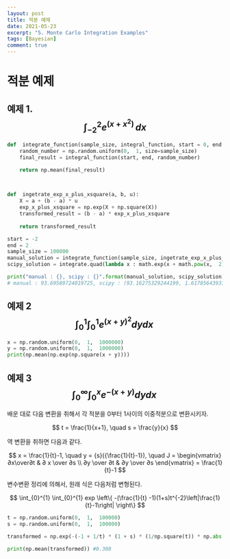 ```yaml
---
layout: post
title: 적분 예제
date: 2021-05-23
excerpt: "5. Monte Carlo Integration Examples"
tags: [Bayesian]
comment: true
---
```




# 적분 예제


## 예제 1. $$∫_{-2}^{2} e^{(x + x^2)}\, dx $$


```python
def  integrate_function(sample_size, integral_function, start = 0, end = 1):
	random_number = np.random.uniform(0,  1, size=sample_size)
	final_result = integral_function(start, end, random_number)

	return np.mean(final_result)

  

def  ingetrate_exp_x_plus_xsquare(a, b, u):
	X = a + (b - a) * u
	exp_x_plus_xsquare = np.exp(X + np.square(X))
	transformed_result = (b - a) * exp_x_plus_xsquare
	
	return transformed_result

start = -2
end = 2
sample_size = 100000
manual_solution = integrate_function(sample_size, ingetrate_exp_x_plus_xsquare, start, end)
scipy_solution = integrate.quad(lambda x : math.exp(x + math.pow(x,  2)), start, end)

print("manual : {}, scipy : {}".format(manual_solution, scipy_solution))
# manual : 93.69589724019725, scipy : (93.16275329244199, 1.6178564393124623e-09)
```

## 예제 2 $$\int_{0}^{1} \int_{0}^{1}e^{(x+y)^2}dydx\, $$

```python
x = np.random.uniform(0,  1,  1000000)
y = np.random.uniform(0,  1,  1000000)
print(np.mean(np.exp(np.square(x + y))))
```

## 예제 3 $$\int_{0}^{∞} \int_{0}^{x} e^{-(x+y)} dydx\, $$

배운 대로 다음 변환을 취해서 각 적분을 0부터 1사이의 이중적분으로 변환시키자.

$$ t = \frac{1}{x+1}, \quad s = \frac{y}{x} $$

역 변환을 취하면 다음과 같다.

$$ x = \frac{1}{t}-1, \quad y = {s}({\frac{1}{t}-1}), \quad J = \begin{vmatrix} ∂x\over∂t & ∂ x \over ∂s \\ ∂y \over ∂t & ∂y \over ∂s \end{vmatrix} = \frac{1}{t}-1 $$

변수변환 정리에 의해서, 원래 식은 다음처럼 변형된다.

$$ \int_{0}^{1} \int_{0}^{1} exp \left\{ -(\frac{1}{t} -1)(1+s)t^{-2}\left|\frac{1}{t}-1\right| \right\} $$

```python
t = np.random.uniform(0,  1,  100000)
s = np.random.uniform(0,  1,  100000)

transformed = np.exp(-(-1 + 1/t) * (1 + s) * (1/np.square(t)) * np.abs((-1 + 1/t)))

print(np.mean(transformed)) #0.308
```

